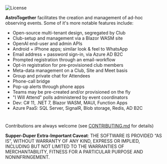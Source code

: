 ![License](https://img.shields.io/github/license/squideyes/Basics)

**AstroTogether** facilitates the creation and management of ad-hoc observing events.  Some of it's more notable features include:

* Open-source multi-tenant design, segregated by Club
* Club-setup and management via a Blazor WASM site
* OpenAI end-user and admin APIs
* Android + iPhone apps; similar look & feel to WhatsApp
* Email address + password sign-in, via Azure AD B2C
* Prompted registration through an email-workflow
* Opt-in registration for pre-provisioned club members
* Meta-data management on a Club, Site and Meet basis
* Group and private chat for Attendees
* Phone-call bridge
* Pop-up alerts through phone apps
* Teams may be pre-created and/or provisioned on the fly
* "I Will Attend" polls administered by event coordinators
* Dev: C# 11, .NET 7, Blazor WASM, MAUI, Function Apps 
* Azure PaaS: SQL Server, SignalR, Blob storage, Redis, AD B2C
#
Contributions are always welcome (see [CONTRIBUTING.md](https://github.com/squideyes/Basics/blob/master/CONTRIBUTING.md) for details)

**Supper-Duper Extra-Important Caveat**:  THE SOFTWARE IS PROVIDED “AS IS”, WITHOUT WARRANTY OF ANY KIND, EXPRESS OR IMPLIED, INCLUDING BUT NOT LIMITED TO THE WARRANTIES OF MERCHANTABILITY, FITNESS FOR A PARTICULAR PURPOSE AND NONINFRINGEMENT.




